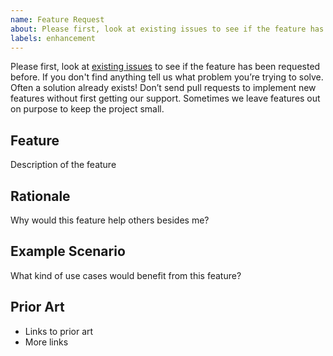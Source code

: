 ```yaml
---
name: Feature Request
about: Please first, look at existing issues to see if the feature has been requested before.
labels: enhancement
---
```

Please first, look at [existing issues](https://github.com/openzipkin/brave/issues) to see if the feature has been requested before. If you don't find anything tell us what problem you’re trying to solve. Often a solution already exists! Don’t send pull requests to implement new features without first getting our support. Sometimes we leave features out on purpose to keep the project small.

## Feature
Description of the feature

## Rationale
Why would this feature help others besides me?

## Example Scenario
What kind of use cases would benefit from this feature?

## Prior Art
* Links to prior art
* More links
